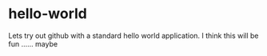 # hello-world
Lets try out github with a standard hello world application.
I think this will be fun ...... maybe
